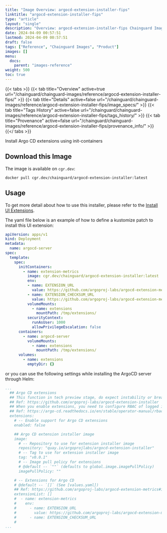 ```yaml
---
title: "Image Overview: argocd-extension-installer-fips"
linktitle: "argocd-extension-installer-fips"
type: "article"
layout: "single"
description: "Overview: argocd-extension-installer-fips Chainguard Image"
date: 2024-04-09 00:57:51
lastmod: 2024-04-09 00:57:51
draft: false
tags: ["Reference", "Chainguard Images", "Product"]
images: []
menu: 
  docs: 
    parent: "images-reference"
weight: 500
toc: true
---
```


{{< tabs >}}
{{< tab title="Overview" active=true url="/chainguard/chainguard-images/reference/argocd-extension-installer-fips/" >}}
{{< tab title="Details" active=false url="/chainguard/chainguard-images/reference/argocd-extension-installer-fips/image_specs/" >}}
{{< tab title="Tags History" active=false url="/chainguard/chainguard-images/reference/argocd-extension-installer-fips/tags_history/" >}}
{{< tab title="Provenance" active=false url="/chainguard/chainguard-images/reference/argocd-extension-installer-fips/provenance_info/" >}}
{{</ tabs >}}



<!--overview:start-->
Install Argo CD extensions using init-containers
<!--overview:end-->

<!--getting:start-->
## Download this Image
The image is available on `cgr.dev`:

```
docker pull cgr.dev/chainguard/argocd-extension-installer:latest
```
<!--getting:end-->

<!--body:start-->

## Usage

To get more detail about how to use this installer, please refer to the [Install UI Extensions](https://github.com/argoproj-labs/argocd-extension-metrics#install-ui-extension).


The yaml file below is an example of how to define a kustomize patch to install this UI extension:

```yaml
apiVersion: apps/v1
kind: Deployment
metadata:
  name: argocd-server
spec:
  template:
    spec:
      initContainers:
        - name: extension-metrics
          image: cgr.dev/chainguard/argocd-extension-installer:latest
          env:
          - name: EXTENSION_URL
            value: https://github.com/argoproj-labs/argocd-extension-metrics/releases/download/v1.0.0/extension.tar.gz
          - name: EXTENSION_CHECKSUM_URL
            value: https://github.com/argoproj-labs/argocd-extension-metrics/releases/download/v1.0.0/extension_checksums.txt
          volumeMounts:
            - name: extensions
              mountPath: /tmp/extensions/
          securityContext:
            runAsUser: 1000
            allowPrivilegeEscalation: false
      containers:
        - name: argocd-server
          volumeMounts:
            - name: extensions
              mountPath: /tmp/extensions/
      volumes:
        - name: extensions
          emptyDir: {}

```

or you can use the following settings while installing the ArgoCD server through Helm:

```yaml
...
  ## Argo CD extensions
  ## This function in tech preview stage, do expect instability or breaking changes in newer versions.
  ## Ref: https://github.com/argoproj-labs/argocd-extension-installer
  ## When you enable extensions, you need to configure RBAC of logged in Argo CD user.
  ## Ref: https://argo-cd.readthedocs.io/en/stable/operator-manual/rbac/#the-extensions-resource
  extensions:
    # -- Enable support for Argo CD extensions
    enabled: false

    ## Argo CD extension installer image
    image:
      # -- Repository to use for extension installer image
      repository: "quay.io/argoprojlabs/argocd-extension-installer"
      # -- Tag to use for extension installer image
      tag: "v0.0.1"
      # -- Image pull policy for extensions
      # @default -- `""` (defaults to global.image.imagePullPolicy)
      imagePullPolicy: ""

    # -- Extensions for Argo CD
    # @default -- `[]` (See [values.yaml])
    ## Ref: https://github.com/argoproj-labs/argocd-extension-metrics#install-ui-extension
    extensionList: []
    #  - name: extension-metrics
    #    env:
    #      - name: EXTENSION_URL
    #        value: https://github.com/argoproj-labs/argocd-extension-metrics/releases/download/v1.0.0/extension.tar.gz
    #      - name: EXTENSION_CHECKSUM_URL
    #     
...
```

<!--body:end-->


